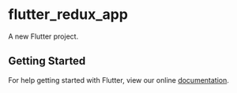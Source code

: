 # flutter_redux_app

A new Flutter project.

## Getting Started

For help getting started with Flutter, view our online
[documentation](https://flutter.io/).
